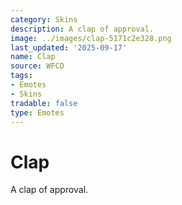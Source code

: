 ```yaml
---
category: Skins
description: A clap of approval.
image: ../images/clap-5171c2e328.png
last_updated: '2025-09-17'
name: Clap
source: WFCD
tags:
- Emotes
- Skins
tradable: false
type: Emotes
---
```


# Clap

A clap of approval.

